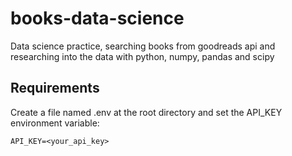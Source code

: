 # books-data-science
Data science practice, searching books from goodreads api and researching into the data with python, numpy, pandas and scipy

## Requirements
Create a file named .env at the root directory and set the API_KEY environment variable:
```
API_KEY=<your_api_key>
```
